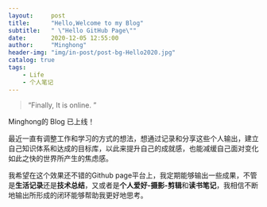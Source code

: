 ```yaml
---
layout:     post
title:      "Hello,Welcome to my Blog"
subtitle:   " \"Hello GitHub Page\""
date:       2020-12-05 12:55:00
author:     "Minghong"
header-img: "img/in-post/post-bg-Hello2020.jpg"
catalog: true
tags:
    - Life
    - 个人笔记
---
```


> “Finally, It is online. ”


Minghong的 Blog 已上线！

最近一直有调整工作和学习的方式的想法，想通过记录和分享这些个人输出，建立自己知识体系和达成的目标库，以此来提升自己的成就感，也能减缓自己面对变化如此之快的世界所产生的焦虑感。

我希望在这个效果还不错的Github page平台上，我定期能够输出一些成果，不管是**生活记录**还是**技术总结**，又或者是**个人爱好-摄影-剪辑**和**读书笔记**，我相信不断地输出所形成的闭环能够帮助我更好地思考。

<p id = "build"></p>
